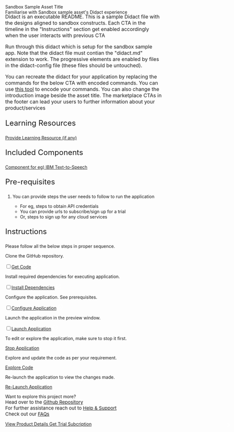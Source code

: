 <html>
<head>
    <meta name="viewport" content="width=device-width, initial-scale=1">
    <link rel="stylesheet" href="didact-config/style.css">
    <style>
        .header{
            background-image: url('https://github.com/IBM/Developer-Playground/blob/master/didact/images/banner-image.jpg?raw=true');
        }
    </style>
</head>
<body>
    <div style="margin-top:2rem"></div>
    <div class="header">
        <div class="right-content">
            <div class="apptitle">
                Sandbox Sample Asset Title
            </div>
            <div class="subheading">
                Familiarise with Sandbox sample asset's Didact experience
            </div>
        </div>
    </div>
    <div class="section" style="font-size:16px; margin-top:-1.25rem">
        <p>Didact is an executable README. This is a sample Didact file with the designs aligned to sandbox constructs. Each CTA in the timeline in the "Instructions" section get enabled accordingly when the user interacts with previous CTA</p>
        <p>Run through this didact which is setup for the sandbox sample app. Note that the didact file must contian the "didact.md" extension to work. The progressive elements are enabled by files in the didact-config file (these files should be untouched). </p>
        <p> You can recreate the didact for your application by replacing the commands for the below CTA with encoded commands. You can use <a href="https://www.urlencoder.org/">this tool</a> to encode your commands. You can also change the introduction image beside the asset title. The marketplace CTAs in the footer can lead your users to further information about your product/services </p>
    </div>
    <div class="section">
        <p style="font-size:24px">Learning Resources</p>
        <div>
            <a href="https://developer.ibm.com/sandbox">Provide Learning Resource (if any)</a></br>
        </div>
    </div>
    <div class="section">
        <p style="font-size:24px">Included Components</p>
        <div>
            <p><a href="https://developer.ibm.com/sandbox">Component for eg) IBM Text-to-Speech</a></p>
        </div>
    </div>
    <div class="section">
        <p style="font-size:24px">Pre-requisites</p>
        <div>
            <ol>
                <li>You can provide steps the user needs to follow to run the application</li>
                <ul>
                    <li>For eg, steps to obtain API credentials</li>
                    <li>You can provide urls to subscribe/sign up for a trial</li>
                    <li>Or, steps to sign up for any cloud services</li>
                </ul>
            </ol>
        </div>
    </div>
    <div class="section">
        <p style="font-size:24px">Instructions</p>
        <p>Please follow all the below steps in proper sequence.</p>
    </div>
    <div class="timeline-container">
        <div class="timeline step git-clone">
            <div class="content">
                <p>Clone the GitHub repository.</p>
            </div>
            <input type="checkbox"><a id="step" class="button is-dark is-medium" title="Get the Code"
                href="didact://?commandId=vscode.didact.sendNamedTerminalAString&text=sample$$git%20clone%20https://github.com/aishwaryapradeep01/sandbox-boilerplate.git"
                target="_blank"><span>Get Code</span></a>
            <span class="dot"><svg fill="white" id="icon" xmlns="http://www.w3.org/2000/svg" width="18" height="18"
                    viewBox="0 0 32 32">
                    <defs>
                        <style>
                            .cls-1 {
                                fill: none;
                            }
                        </style>
                    </defs>
                    <polygon points="14 21.414 9 16.413 10.413 15 14 18.586 21.585 11 23 12.415 14 21.414" />
                    <path d="M16,2A14,14,0,1,0,30,16,14,14,0,0,0,16,2Zm0,26A12,12,0,1,1,28,16,12,12,0,0,1,16,28Z" />
                    <rect id="_Transparent_Rectangle_" data-name="&lt;Transparent Rectangle&gt;" class="cls-1"
                        width="32" height="32" />
                </svg></span>
        </div>
        <div class="timeline step install-dependencies">
            <div class="content">
                <p>Install required dependencies for executing application.</p>
            </div>
            <input type="checkbox"><a id="step" class="button is-dark is-medium" title="Build the Application"
                href="didact://?commandId=vscode.didact.sendNamedTerminalAString&text=sample$$cd%20sandbox-boilerplate/sandbox-sampleapp%20%26%26%20npm%20install"
                target="_blank"><span>Install Dependencies</span></a>
            <span class="dot"><svg fill="white" id="icon" xmlns="http://www.w3.org/2000/svg" width="18" height="18"
                    viewBox="0 0 32 32">
                    <defs>
                        <style>
                            .cls-1 {
                                fill: none;
                            }
                        </style>
                    </defs>
                    <polygon points="14 21.414 9 16.413 10.413 15 14 18.586 21.585 11 23 12.415 14 21.414" />
                    <path d="M16,2A14,14,0,1,0,30,16,14,14,0,0,0,16,2Zm0,26A12,12,0,1,1,28,16,12,12,0,0,1,16,28Z" />
                    <rect id="_Transparent_Rectangle_" data-name="&lt;Transparent Rectangle&gt;" class="cls-1"
                        width="32" height="32" />
                </svg></span>
        </div>
        <div class="timeline step configure-application">
            <div class="content">
                <p>Configure the application. See prerequisites.</p>
            </div>
            <input type="checkbox"><a id="step" class="button is-dark is-medium" title="Open the File"
                href="didact://?commandId=vscode.open&projectFilePath=sandbox-boilerplate/sandbox-sampleapp/.env"
                target="_blank"><span>Configure Application</span></a>
            <span class="dot"><svg fill="white" id="icon" xmlns="http://www.w3.org/2000/svg" width="18" height="18"
                    viewBox="0 0 32 32">
                    <defs>
                        <style>
                            .cls-1 {
                                fill: none;
                            }
                        </style>
                    </defs>
                    <polygon points="14 21.414 9 16.413 10.413 15 14 18.586 21.585 11 23 12.415 14 21.414" />
                    <path d="M16,2A14,14,0,1,0,30,16,14,14,0,0,0,16,2Zm0,26A12,12,0,1,1,28,16,12,12,0,0,1,16,28Z" />
                    <rect id="_Transparent_Rectangle_" data-name="&lt;Transparent Rectangle&gt;" class="cls-1"
                        width="32" height="32" />
                </svg></span>
        </div>
        <div class="timeline step launch-application">
            <div class="content">
                <p>Launch the application in the preview window.</p>
            </div>
            <input type="checkbox"><a id="step" class="button is-dark is-medium" title="Launch the Application"
                href="didact://?commandId=vscode.didact.sendNamedTerminalAString&text=sample$$npm%20run%20server"
                target="_blank"><span>Launch Application</span></a>
            <span class="dot"><svg fill="white" id="icon" xmlns="http://www.w3.org/2000/svg" width="18" height="18"
                    viewBox="0 0 32 32">
                    <defs>
                        <style>
                            .cls-1 {
                                fill: none;
                            }
                        </style>
                    </defs>
                    <polygon points="14 21.414 9 16.413 10.413 15 14 18.586 21.585 11 23 12.415 14 21.414" />
                    <path d="M16,2A14,14,0,1,0,30,16,14,14,0,0,0,16,2Zm0,26A12,12,0,1,1,28,16,12,12,0,0,1,16,28Z" />
                    <rect id="_Transparent_Rectangle_" data-name="&lt;Transparent Rectangle&gt;" class="cls-1"
                        width="32" height="32" />
                </svg></span>
        </div>
    </div>
        <div class="footer">
            <div class="footer-cta">
            <div class="footer-step stop-application" style="background:transparent">
                <p>To edit or explore the application, make sure to stop it first.</p>
                <a class="button is-dark is-medium" title="Stop Application"
                    href="didact://?commandId=vscode.didact.sendNamedTerminalCtrlC&text=sample">Stop Application</a>
            </div>
             <div class="footer-step explore-application" style="background:transparent">
                <p class="afterbutton">Explore and update the code as per your requirement.</p>
                <a class="button is-dark is-medium" title="Explore the Code"
                    href="didact://?commandId=vscode.open&projectFilePath=sandbox-boilerplate/sandbox-sampleapp/src/App.js">Explore
                    Code</a>
            </div>
             <div class="footer-step re-launch-application" style="background:transparent">
                <p class="afterbutton ">Re-launch the application to view the changes made.</p>
                <a class="button is-dark is-medium" title="Re-Launch the Application"
                    href="didact://?commandId=vscode.didact.sendNamedTerminalAString&text=sample$$rm%20-rf%20build%20%26%26%20npm%20run%20build%20%26%26%20npm%20run%20server">Re-Launch
                    Application</a>
            </div>
            </div>
            <div class="image-div">
                <p class="image-content">Want to explore this project more?
                    <span style="font-size:15px;margin-top:0px;display:block;">Head over to the <a
                            href="https://github.com/aishwaryapradeep01/sandbox-boilerplate/tree/main/sandbox-sampleapp" target="_blank">Github
                            Repository</a></span>
                    <span style="font-size:15px;margin-top:0px;display:block;">For further assistance reach out to <a
                            href="https://github.com/IBM/Technology-Sandbox-Support/issues/new/choose" target="_blank">
                            Help &
                            Support</a></span>
                    <span style="font-size:15px;margin-top:0px;display:block;">Check out our <a
                            href="https://ibm.github.io/Technology-Sandbox-Support/" target="_blank">FAQs</a></span>
                </p>
                <div class="image-btn">
                    <a class="image-link"
                        href="#"
                        target="_blank">
                        View Product Details
                        <span>
                            <svg style="position: absolute; right: 10px;" fill="#ffffff" focusable="false"
                                preserveAspectRatio="xMidYMid meet" xmlns="http://www.w3.org/2000/  svg" width="25"
                                height="25" viewBox="0 0 32 32" aria-hidden="true">
                                <path d="M18 6L16.6 7.4 24.1 15 3 15 3 17 24.1 17 16.6 24.6 18 26 28 16z"></path>
                                <title>Arrow right</title>
                            </svg>
                        </span>
                    </a>
                    <a class="image-link"
                        href="#"
                        target="_blank">
                        Get Trial Subcription
                        <span>
                            <svg style="position: absolute; right: 10px;" fill="#ffffff" focusable="false"
                                preserveAspectRatio="xMidYMid meet" xmlns="http://www.w3.org/2000/  svg" width="25"
                                height="25" viewBox="0 0 32 32" aria-hidden="true">
                                <path d="M18 6L16.6 7.4 24.1 15 3 15 3 17 24.1 17 16.6 24.6 18 26 28 16z"></path>
                                <title>Arrow right</title>
                            </svg>
                        </span>
                    </a>
                    <a class="image-link no-hover"></a>
                </div>
            </div>
        </div>
</body>
<script src="didact-config/progressive.js"></script>
</html>
